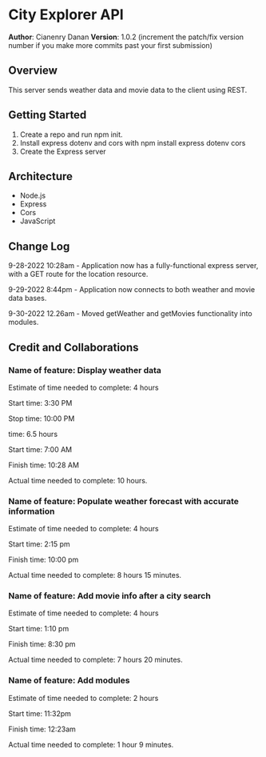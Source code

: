 # City Explorer API

**Author**: Cianenry Danan
**Version**: 1.0.2 (increment the patch/fix version number if you make more commits past your first submission)

## Overview
<!-- Provide a high level overview of what this application is and why you are building it, beyond the fact that it's an assignment for this class. (i.e. What's your problem domain?) -->
This server sends weather data and movie data to the client using REST.

## Getting Started
<!-- What are the steps that a user must take in order to build this app on their own machine and get it running? -->
1. Create a repo and run npm init.
2. Install express dotenv and cors with npm install express dotenv cors
3. Create the Express server

## Architecture

* Node.js
* Express
* Cors
* JavaScript

## Change Log
<!-- Use this area to document the iterative changes made to your application as each feature is successfully implemented. Use time stamps. Here's an example:-->

9-28-2022 10:28am - Application now has a fully-functional express server, with a GET route for the location resource.

9-29-2022 8:44pm - Application now connects to both weather and movie data bases.

9-30-2022 12.26am - Moved getWeather and getMovies functionality into modules.

## Credit and Collaborations
<!-- Give credit (and a link) to other people or resources that helped you build this application. -->

### Name of feature: Display weather data

Estimate of time needed to complete: 4 hours

Start time: 3:30 PM

Stop time: 10:00 PM

time: 6.5 hours

Start time: 7:00 AM

Finish time: 10:28 AM

Actual time needed to complete: 10 hours.

### Name of feature: Populate weather forecast with accurate information

Estimate of time needed to complete: 4 hours

Start time: 2:15 pm

Finish time: 10:00 pm

Actual time needed to complete: 8 hours 15 minutes.

### Name of feature: Add movie info after a city search

Estimate of time needed to complete: 4 hours

Start time: 1:10 pm

Finish time: 8:30 pm

Actual time needed to complete: 7 hours 20 minutes.

### Name of feature: Add modules 

Estimate of time needed to complete: 2 hours

Start time: 11:32pm

Finish time: 12:23am

Actual time needed to complete: 1 hour 9 minutes.